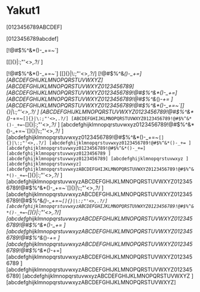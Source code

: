 # Yakut1
 [0123456789ABCDEF]

[0123456789abcdef]

 [!@#$%^&*()-_+=~`] 

[[]{}|\:;"'<>,.?/ ]

 [!@#$%^&*()-_+=~`] 
[[]{}|\:;"'<>,.?/]
[!@#$%^&*()-_+=]
[ABCDEFGHIJKLMNOPQRSTUVWXYZ]
[ABCDEFGHIJKLMNOPQRSTUVWXYZ0123456789]
[ABCDEFGHIJKLMNOPQRSTUVWXYZ0123456789!@#$%^&*()-_+=]
[ABCDEFGHIJKLMNOPQRSTUVWXYZ0123456789!@#$%^&*()-_+= ][ABCDEFGHIJKLMNOPQRSTUVWXYZ0123456789!@#$%^&*()-_+=~`[]{}|\:;"'<>,.?/ ]
[ABCDEFGHIJKLMNOPQRSTUVWXYZ0123456789!@#$%^&*()-_+=~`[]{}|\:;"'<>,.?/]
[ABCDEFGHIJKLMNOPQRSTUVWXYZ0123456789!@#$%^&*()-_+=~`[]{}|\:;"'<>,.?/ ]
[abcdefghijklmnopqrstuvwxyz0123456789!@#$%^&*()-_+=~`[]{}|\:;"'<>,.?/ ]
[abcdefghijklmnopqrstuvwxyz0123456789!@#$%^&*()-_+=~`[]{}|\:;"'<>,.?/]
[abcdefghijklmnopqrstuvwxyz0123456789!@#$%^&*()-_+= ]
[abcdefghijklmnopqrstuvwxyz0123456789!@#$%^&*()-_+=]
[abcdefghijklmnopqrstuvwxyz0123456789 ]
[abcdefghijklmnopqrstuvwxyz0123456789]
[abcdefghijklmnopqrstuvwxyz ]
[abcdefghijklmnopqrstuvwxyz]
[abcdefghijklmnopqrstuvwxyzABCDEFGHIJKLMNOPQRSTUVWXYZ0123456789!@#$%^&*()-_+=~`[]{}|\:;"'<>,.?/ ]
[abcdefghijklmnopqrstuvwxyzABCDEFGHIJKLMNOPQRSTUVWXYZ0123456789!@#$%^&*()-_+=~`[]{}|\:;"'<>,.?/ ]
[abcdefghijklmnopqrstuvwxyzABCDEFGHIJKLMNOPQRSTUVWXYZ0123456789!@#$%^&*()-_+=~`[]{}|\:;"'<>,.?/]
[abcdefghijklmnopqrstuvwxyzABCDEFGHIJKLMNOPQRSTUVWXYZ0123456789!@#$%^&*()-_+=~`[]{}|\:;"'<>,.?/]
[abcdefghijklmnopqrstuvwxyzABCDEFGHIJKLMNOPQRSTUVWXYZ0123456789!@#$%^&*()-_+= ]
[abcdefghijklmnopqrstuvwxyzABCDEFGHIJKLMNOPQRSTUVWXYZ0123456789!@#$%^&*()-_+= ]
[abcdefghijklmnopqrstuvwxyzABCDEFGHIJKLMNOPQRSTUVWXYZ0123456789!@#$%^&*()-_+=]
[abcdefghijklmnopqrstuvwxyzABCDEFGHIJKLMNOPQRSTUVWXYZ0123456789 ]
[abcdefghijklmnopqrstuvwxyzABCDEFGHIJKLMNOPQRSTUVWXYZ0123456789]
[abcdefghijklmnopqrstuvwxyzABCDEFGHIJKLMNOPQRSTUVWXYZ ]
[abcdefghijklmnopqrstuvwxyzABCDEFGHIJKLMNOPQRSTUVWXYZ]
